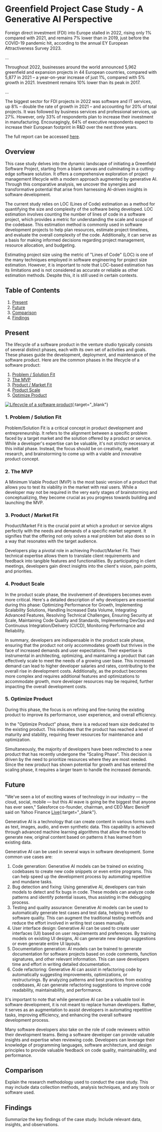 # Greenfield Project Case Study - A Generative AI Perspective

Foreign direct investment (FDI) into Europe stalled in 2022, rising only 1% compared with 2021, and remains 7% lower than in 2019, just before the COVID-19 pandemic hit, according to the annual EY European Attractiveness Survey 2023.

...

Throughout 2022, businesses around the world announced 5,962 greenfield and expansion projects in 44 European countries, compared with 5,877 in 2021 – a year-on-year increase of just 1%, compared with 5% growth in 2021. Investment remains 10% lower than its peak in 2017.

...

The biggest sector for FDI projects in 2022 was software and IT services, up 8% – double the rate of growth in 2021 – and accounting for 20% of total projects. It was followed by business services and professional services, up 27%. However, only 33% of respondents plan to increase their investment in manufacturing. Encouragingly, 64% of executive respondents expect to increase their European footprint in R&D over the next three years.

The full report can be accessed <a href="[https://www.w3schools.com](https://www.ey.com/en_gl/attractiveness/ey-europe-attractiveness-survey)" target="_blank">here</a>.

## Overview

This case study delves into the dynamic landscape of initiating a Greenfield Software Project, starting from a blank canvas and culminating in a cutting-edge software solution. It offers a comprehensive exploration of project management lifecycle with a modern approach augmented by generative AI. Through this comparative analysis, we uncover the synergies and transformative potential that arise from harnessing AI-driven insights in software development.

The current study relies on LOC (Lines of Code) estimation as a method for quantifying the size and complexity of the software being developed. LOC estimation involves counting the number of lines of code in a software project, which provides a metric for understanding the scale and scope of the codebase. This estimation method is commonly used in software development projects to help plan resources, estimate project timelines, and evaluate the overall complexity of the code. Additionally, it can serve as a basis for making informed decisions regarding project management, resource allocation, and budgeting.

Estimating project size using the metric of "Lines of Code" (LOC) is one of the many techniques employed in software engineering for project size estimation. However, it is important to note that LOC-based estimation has its limitations and is not considered as accurate or reliable as other estimation methods. Despite this, it is still used in certain contexts.

## Table of Contents

1. [Present](#present)
2. [Future](#future)
3. [Comparison](#comparison)
4. [Findings](#findings)

## Present

The lifecycle of a software product in the venture studio typically consists of several distinct phases, each with its own set of activities and goals. These phases guide the development, deployment, and maintenance of the software product. Here are the common phases in the lifecycle of a software product:

1. [Problem / Solution Fit](#lifecycle-1)
2. [The MVP](#lifecycle-2)
3. [Product / Market Fit](#lifecycle-3)
4. [Product Scale](#lifecycle-4)
5. [Optimize Product](#lifecycle-5)

[![Lifecycle of a software product](https://www.amazingcto.com/HowManyDevs.png)](https://www.amazingcto.com/how-many-developers-do-you-need/){:target="_blank"}

<a name="lifecycle-1"></a>
### 1. Problem / Solution Fit

Problem/Solution Fit is a critical concept in product development and entrepreneurship. It refers to the alignment between a specific problem faced by a target market and the solution offered by a product or service. While a developer's expertise can be valuable, it's not strictly necessary at this initial phase. Instead, the focus should be on creativity, market research, and brainstorming to come up with a viable and innovative product concept.

<a name="lifecycle-2"></a>
### 2. The MVP

A Minimum Viable Product (MVP) is the most basic version of a product that allows you to test its viability in the market with real users. While a developer may not be required in the very early stages of brainstorming and conceptualizing, they become crucial as you progress towards building and launching the MVP.

<a name="lifecycle-3"></a>
### 3. Product / Market Fit

Product/Market Fit is the crucial point at which a product or service aligns perfectly with the needs and demands of a specific market segment. It signifies that the offering not only solves a real problem but also does so in a way that resonates with the target audience.

Developers play a pivotal role in achieving Product/Market Fit. Their technical expertise allows them to translate client requirements and feedback into tangible features and functionalities. By participating in client meetings, developers gain direct insights into the client's vision, pain points, and priorities.

<a name="lifecycle-4"></a>
### 4. Product Scale

In the product scale phase, the involvement of developers becomes even more critical. Here's a detailed description of why developers are essential during this phase: Optimizing Performance for Growth, Implementing Scalability Solutions, Handling Increased Data Volume, Integrating Advanced Features, Resolving Technical Challenges, Ensuring Security at Scale, Maintaining Code Quality and Standards, Implementing DevOps and Continuous Integration/Delivery (CI/CD), Monitoring Performance and Reliability. 

In summary, developers are indispensable in the product scale phase, ensuring that the product not only accommodates growth but thrives in the face of increased demands and user expectations. Their expertise is instrumental in architecting, optimizing, and maintaining a product that can effectively scale to meet the needs of a growing user base. This increased demand can lead to higher developer salaries and rates, contributing to the overall rise in development costs. Additionally, as the product becomes more complex and requires additional features and optimizations to accommodate growth, more developer resources may be required, further impacting the overall development costs.

<a name="lifecycle-5"></a>
### 5. Optimize Product

During this phase, the focus is on refining and fine-tuning the existing product to improve its performance, user experience, and overall efficiency. 

In the "Optimize Product" phase, there is a reduced team size dedicated to the existing product. This indicates that the product has reached a level of maturity and stability, requiring fewer resources for maintenance and optimization.

Simultaneously, the majority of developers have been redirected to a new product that has recently undergone the "Scaling Phase". This decision is driven by the need to prioritize resources where they are most needed. Since the new product has shown potential for growth and has entered the scaling phase, it requires a larger team to handle the increased demands.

## Future

"We've seen a lot of exciting waves of technology in our industry — the cloud, social, mobile — but this AI wave is going be the biggest that anyone has ever seen," Salesforce co-founder, chairman, and CEO Marc Benioff said on Yahoo Finance [Live](https://finance.yahoo.com/news/salesforce-ceo-marc-benioff-the-ai-wave-will-be-the-biggest-that-anyone-has-ever-seen-163523992.html){:target="_blank"}.

Generative AI is a technology that can create content in various forms such as text, images, audio, and even synthetic data. This capability is achieved through advanced machine learning algorithms that allow the model to generate new, original content based on patterns it has learned from existing data.

Generative AI can be used in several ways in software development. Some common use cases are:

1. Code generation: Generative AI models can be trained on existing codebases to create new code snippets or even entire programs. This can help speed up the development process by automating repetitive and mundane tasks.
2. Bug detection and fixing: Using generative AI, developers can train models to detect and fix bugs in code. These models can analyze code patterns and identify potential issues, thus assisting in the debugging process.
3. Testing and quality assurance: Generative AI models can be used to automatically generate test cases and test data, helping to verify software quality. This can augment the traditional testing methods and reduce the effort involved in writing test cases manually.
4. User interface design: Generative AI can be used to create user interfaces (UI) based on user requirements and preferences. By training models on existing UI designs, AI can generate new design suggestions or even generate entire UI layouts.
5. Documentation generation: AI models can be trained to generate documentation for software projects based on code comments, function signatures, and other relevant information. This can save developers time and effort in writing detailed documentation.
6. Code refactoring: Generative AI can assist in refactoring code by automatically suggesting improvements, optimizations, or restructurings. By analyzing patterns and best practices from existing codebases, AI can generate refactoring suggestions to improve code readability, maintainability, and performance.

It's important to note that while generative AI can be a valuable tool in software development, it is not meant to replace human developers. Rather, it serves as an augmentation to assist developers in automating repetitive tasks, improving efficiency, and enhancing the overall software development process.

Many software developers also take on the role of code reviewers within their development teams. Being a software developer can provide valuable insights and expertise when reviewing code. Developers can leverage their knowledge of programming languages, software architecture, and design principles to provide valuable feedback on code quality, maintainability, and performance.

## Comparison

Explain the research methodology used to conduct the case study. This may include data collection methods, analysis techniques, and any tools or software used.

## Findings

Summarize the key findings of the case study. Include relevant data, insights, and observations.
